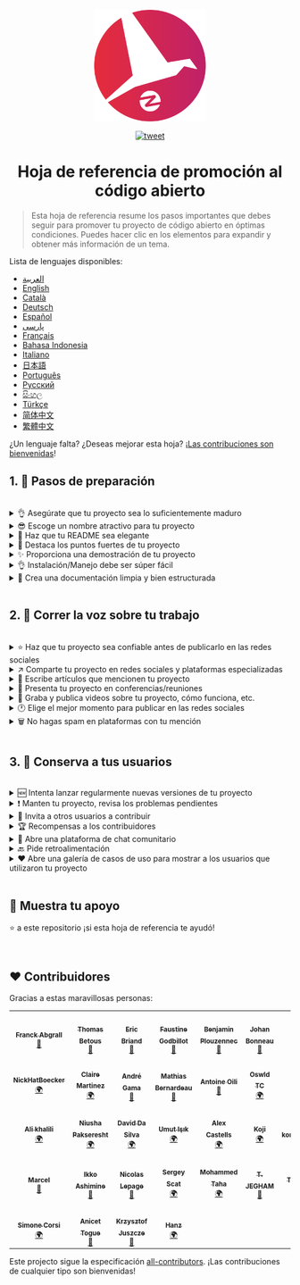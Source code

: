 <p align="center">
    <img alt="oss image" src="./imgs/zoss-logo.svg" height="200px" width="200px">
</p>

<p align="center">
  <a href="https://twitter.com/intent/tweet?text=How%20to%20promote%20your%20open-source%20projects%20@ZenikaOSS&url=https://github.com/zenika-open-source/open-source-promotion-cheat-sheet&hashtags=OpenSource,CheatSheet">
  <img alt="tweet" src="https://img.shields.io/twitter/url/https/twitter?label=Compartir%20en%20Twitter&style=social" target="_blank">
  </a>
</p>

<h1 align="center">Hoja de referencia de promoción al código abierto</h1>

> Esta hoja de referencia resume los pasos importantes que debes seguir para promover tu proyecto de código abierto en óptimas condiciones. Puedes hacer clic en los elementos para expandir y obtener más información de un tema.

Lista de lenguajes disponibles:

- &lrm;[العربية](./README-ar.md)
- [English](./README.md)
- [Català](./README-ca.md)
- [Deutsch](./README-de.md)
- [Español](./README-es.md)
- [پارسی](./README-fa.md)
- [Français](./README-fr.md)
- [Bahasa Indonesia](./README-id.md)
- [Italiano](./README-it.md)
- [日本語](./README-jp.md)
- [Português](./README-pt.md)
- [Русский](./README-ru.md)
- [සිංහල](./README-si.md)
- [Türkçe](./README-tr.md)
- [简体中文](./README-zh-cn.md)
- [繁體中文](./README-zh-tw.md)

¿Un lenguaje falta? ¿Deseas mejorar esta hoja? ¡[Las contribuciones son bienvenidas](./CONTRIBUTING.md)!

## 1. 🎢 Pasos de preparación

<br />

<details>
<summary>👌 Asegúrate que tu proyecto sea lo suficientemente maduro</summary>
<p>

> Tu proyecto debe ser lo suficientemente estable con las características mínimas viables con el fin de atraer a los usuarios.

</p>
</details>

<details>
<summary>😎 Escoge un nombre atractivo para tu proyecto</summary>
<p>

> Escoge un nombre que los usuarios puedan recordar fácilmente.

</p>
</details>

<details>
<summary>💅 Haz que tu README sea elegante</summary>
<p>

> El README es lo primero que verán tus visitantes. Hazlo simple, elegante y fácil de leer. [Aquí hay una lista de ejemplos README](https://github.com/matiassingers/awesome-readme).

</p>
</details>

<details>
<summary>💪 Destaca los puntos fuertes de tu proyecto</summary>
<p>

> Identifica las fortalezas de tu proyecto y asegúrate de que los visitantes las vean primero.

</p>
</details>

<details>
<summary>✨ Proporciona una demostración de tu proyecto</summary>
<p>

> Los visitantes desean comprender rápidamente el propósito de tu proyecto, cómo funciona y cómo usarlo. Proporciona una demostración es la mejor manera de complacer a los usuarios. Podría ser:
>
>  - Un GIF animado que demuestra cómo funciona tu proyecto
>  - Un enlace a una demostración

</p>
</details>

<details>
<summary>👌 Instalación/Manejo debe ser súper fácil</summary>
<p>

> Probablemente perderás visitantes si tu proyecto no es fácil de usar.

</p>
</details>

<details>
<summary>📘 Crea una documentación limpia y bien estructurada</summary>
<p>

> Crear una buena documentación es probablemente el paso más importante. Si tienes una pequeña documentación, puedes incluirla en tu archivo README. De lo contrario, probablemente deberías alojarlo en un sitio web por separado. Algunos proyectos de código abierto como [vuepress](https://v1.vuepress.vuejs.org) pueden ayudarte a crear documentación limpia de una manera simple.

</p>
</details>

<br />

## 2. 📢 Correr la voz sobre tu trabajo

<br />

<details>
<summary>⭐ Haz que tu proyecto sea confiable antes de publicarlo en las redes sociales</summary>
<p>

> La mayoría de los visitantes comprobarán cuántas estrellas tiene tu proyecto antes de considerar usarlo. Una cantidad mínima de estrellas hace que tu proyecto sea más confiable que un proyecto con cero estrellas. Es por eso que debes pedir a las personas que conoces que apoyen tu proyecto antes de hacer un anuncio público en las redes sociales.

</p>
</details>

<details>
<summary>↗️ Comparte tu proyecto en redes sociales y plataformas especializadas</summary>
<p>

> ¡Cuéntale al mundo de tu increíble trabajo! Publica en redes sociales y plataformas especializadas:
>
> - [Twitter](https://twitter.com)
> - [Linkedin](https://www.linkedin.com/)
> - [Facebook](https://www.facebook.com/)
> - [Reddit](https://www.reddit.com/)
> - [Dev.to](https://dev.to/)
> - [Lobsters](https://lobste.rs/)
> - [Hacker News](https://news.ycombinator.com/)
> - [Product Hunt](https://www.producthunt.com/)
> - [Beta page](https://betapage.co/)
> - [Human Coders](https://news.humancoders.com/)

</p>
</details>

<details>
<summary>📃 Escribe artículos que mencionen tu proyecto</summary>
<p>

> Escribe artículos sobre tu proyecto. El propósito puede ser el conjunto de tecnologías que utilizaste, cómo funciona tu proyecto, los problemas que encontraste, etc. Publica en plataformas como:
>
> - [medium](https://medium.com/)
> - [dev.to](https://dev.to/)
</p>
</details>

<details>
<summary>🎤 Presenta tu proyecto en conferencias/reuniones</summary>
<p>

> Presentar tu proyecto en conferencias o reuniones es una buena manera de mejorar su visibilidad.

</p>
</details>

<details>
<summary>🎥 Graba y publica videos sobre tu proyecto, cómo funciona, etc.</summary>
<p>

> Grabar un video no es una tarea fácil. Sin embargo, es probablemente la forma más eficiente de hacer notorio tu proyecto.

</p>
</details>

<details>
<summary>🕐 Elige el mejor momento para publicar en las redes sociales</summary>
<p>

> No publiques durante el período de vacaciones o fines de semana. Por lo general, el mejor momento para publicar en las redes sociales es a mitad de semana.

</p>
</details>

<details>
<summary>🗑 No hagas spam en plataformas con tu mención</summary>
<p>

> No publiques dos veces en la misma plataforma. Es considerado como spam y puede causar mala publicidad para tu proyecto.

</p>
</details>

<br />

## 3. 🤝 Conserva a tus usuarios

<br />

<details>
<summary>🆕 Intenta lanzar regularmente nuevas versiones de tu proyecto</summary>
<p>

> Realiza mantenimiento y mejora tu proyecto con nuevos lanzamientos y genera un registro de cambios.

</p>
</details>

<details>
<summary>❗ Manten tu proyecto, revisa los problemas pendientes</summary>
<p>

> No dejes problemas pendientes sin respuesta. Sé amable con las personas que se tomaron el tiempo para dejar una sugerencia. 😉

</p>
</details>

<details>
<summary>🙏 Invita a otros usuarios a contribuir</summary>
<p>

> Un proyecto saludable es un proyecto con una comunidad y contribuidores activos. Informa a tus usuarios que necesita ayuda etiquetando algunos problemas con las etiquetas de  `contribution welcome` o `good first issue`. [Ver más etiquetas de github](https://help.github.com/en/articles/about-labels).

</p>
</details>

<details>
<summary>🏆 Recompensas a los contribuidores</summary>
<p>

> ¡Sé amable con las personas que te ayudaron! Algunos proyectos de código abierto como [gatsby](https://github.com/gatsbyjs/gatsby) premian a los contribuidores. Si no puedes pagar eso, haz una publicación (en twitter u otras plataformas) sobre la contribución y menciona al autor ([este es un ejemplo de agradecimiento público](https://twitter.com/FranckAbgrall/status/1139470547492978688)). Abre una sección de `Contribuidores` en tu archivo README para agradecerles públicamente o mostrarlos en la documentación de tu proyecto o sitio web. Aquí hay unos ejemplos:
>
> - [vuepress (contribuidores en la sección README)](https://github.com/vuejs/vuepress#code-contributors)
> - [Rythm.js (contribuidores aleatorios destacados en página web)](https://okazari.github.io/Rythm.js/)

</p>
</details>

<details>
<summary>💬 Abre una plataforma de chat comunitario</summary>
<p>

> Los problemas pendientes en Github no siempre son la mejor manera de comunicarte con tus usuarios. Si es necesario, puedes usar plataformas de chat para discutir con ellos.
>
> - [Discord](https://discord.com)
> - [Slack](https://slack.com)
> - [Gitter](https://gitter.im/)

</p>
</details>

<details>
<summary>🔙 Pide retroalimentación</summary>
<p>

> Los comentarios de los usuarios son la mejor manera de mejorar tu proyecto. Probablemente tienen características e ideas que podrían mejorar tu proyecto.

</p>
</details>

<details>
<summary>❤️ Abre una galería de casos de uso para mostrar a los usuarios que utilizaron tu proyecto</summary>
<p>

> Los visitantes confiarán en tu proyecto si ven casos de uso concretos e historias de éxito, por ejemplo, [la gallería vuepress](https://vuepress.gallery/).

</p>
</details>

<br />

## 🙏 Muestra tu apoyo

⭐️ a este repositorio ¡si esta hoja de referencia te ayudó!

<br />

## ❤️ Contribuidores

Gracias a estas maravillosas personas:

<!-- ALL-CONTRIBUTORS-LIST:START - Do not remove or modify this section -->
<!-- prettier-ignore-start -->
<!-- markdownlint-disable -->
<table>
  <tr>
    <td align="center"><a href="https://www.franck-abgrall.me/"><img src="https://avatars3.githubusercontent.com/u/9840435?v=4?s=100" width="100px;" alt=""/><br /><sub><b>Franck Abgrall</b></sub></a><br /><a href="https://github.com/zenika-open-source/promote-open-source-project/commits?author=kefranabg" title="Documentation">📖</a></td>
    <td align="center"><a href="https://github.com/tbetous"><img src="https://avatars3.githubusercontent.com/u/4435536?v=4?s=100" width="100px;" alt=""/><br /><sub><b>Thomas Betous</b></sub></a><br /><a href="https://github.com/zenika-open-source/promote-open-source-project/commits?author=tbetous" title="Documentation">📖</a></td>
    <td align="center"><a href="https://github.com/ebriand"><img src="https://avatars1.githubusercontent.com/u/1011902?v=4?s=100" width="100px;" alt=""/><br /><sub><b>Eric Briand</b></sub></a><br /><a href="https://github.com/zenika-open-source/promote-open-source-project/commits?author=ebriand" title="Documentation">📖</a></td>
    <td align="center"><a href="https://github.com/FaustineG"><img src="https://avatars.githubusercontent.com/u/27639429?v=4?s=100" width="100px;" alt=""/><br /><sub><b>Faustine Godbillot</b></sub></a><br /><a href="https://github.com/zenika-open-source/promote-open-source-project/commits?author=FaustineG" title="Documentation">📖</a></td>
    <td align="center"><a href="https://myvirtualstorybook.com/"><img src="https://avatars1.githubusercontent.com/u/5747538?v=4?s=100" width="100px;" alt=""/><br /><sub><b>Benjamin Plouzennec</b></sub></a><br /><a href="https://github.com/zenika-open-source/promote-open-source-project/commits?author=Okazari" title="Documentation">📖</a></td>
    <td align="center"><a href="https://github.com/Zenigata"><img src="https://avatars1.githubusercontent.com/u/1022393?v=4?s=100" width="100px;" alt=""/><br /><sub><b>Johan Bonneau</b></sub></a><br /><a href="https://github.com/zenika-open-source/promote-open-source-project/commits?author=Zenigata" title="Documentation">📖</a></td>
    <td align="center"><a href="https://github.com/bpetetot"><img src="https://avatars3.githubusercontent.com/u/516360?v=4?s=100" width="100px;" alt=""/><br /><sub><b>Benjamin Petetot</b></sub></a><br /><a href="https://github.com/zenika-open-source/promote-open-source-project/commits?author=bpetetot" title="Documentation">📖</a></td>
  </tr>
  <tr>
    <td align="center"><a href="https://nick-hat-boecker.de"><img src="https://avatars0.githubusercontent.com/u/8366071?v=4?s=100" width="100px;" alt=""/><br /><sub><b>NickHatBoecker</b></sub></a><br /><a href="#translation-NickHatBoecker" title="Translation">🌍</a></td>
    <td align="center"><a href="https://github.com/Claire"><img src="https://avatars2.githubusercontent.com/u/5114096?v=4?s=100" width="100px;" alt=""/><br /><sub><b>Claire Martinez</b></sub></a><br /><a href="#translation-claire" title="Translation">🌍</a></td>
    <td align="center"><a href="https://hazeforum.com/"><img src="https://avatars2.githubusercontent.com/u/31011359?v=4?s=100" width="100px;" alt=""/><br /><sub><b>André Gama</b></sub></a><br /><a href="https://github.com/zenika-open-source/promote-open-source-project/commits?author=andregamma" title="Documentation">📖</a></td>
    <td align="center"><a href="https://github.com/mbernardeau"><img src="https://avatars0.githubusercontent.com/u/7049049?v=4?s=100" width="100px;" alt=""/><br /><sub><b>Mathias Bernardeau</b></sub></a><br /><a href="https://github.com/zenika-open-source/promote-open-source-project/commits?author=mbernardeau" title="Documentation">📖</a></td>
    <td align="center"><a href="https://github.com/Antoineoili"><img src="https://avatars1.githubusercontent.com/u/50737365?v=4?s=100" width="100px;" alt=""/><br /><sub><b>Antoine Oili</b></sub></a><br /><a href="https://github.com/zenika-open-source/promote-open-source-project/commits?author=Antoineoili" title="Documentation">📖</a></td>
    <td align="center"><a href="https://twitter.com/dev_oswld"><img src="https://avatars1.githubusercontent.com/u/40254158?v=4?s=100" width="100px;" alt=""/><br /><sub><b>Oswld TC</b></sub></a><br /><a href="#translation-dev-oswld" title="Translation">🌍</a></td>
    <td align="center"><a href="https://yizhiyue.me"><img src="https://avatars3.githubusercontent.com/u/8545277?v=4?s=100" width="100px;" alt=""/><br /><sub><b>Zhiyue Yi</b></sub></a><br /><a href="#translation-ZhiyueYi" title="Translation">🌍</a></td>
  </tr>
  <tr>
    <td align="center"><a href="https://github.com/aliruss"><img src="https://avatars3.githubusercontent.com/u/32896351?v=4?s=100" width="100px;" alt=""/><br /><sub><b>Ali khalili</b></sub></a><br /><a href="#translation-aliruss" title="Translation">🌍</a></td>
    <td align="center"><a href="https://pakseresht.eu/"><img src="https://avatars3.githubusercontent.com/u/9018054?v=4?s=100" width="100px;" alt=""/><br /><sub><b>Niusha Pakseresht</b></sub></a><br /><a href="#translation-niusha-paks" title="Translation">🌍</a></td>
    <td align="center"><a href="https://github.com/david-dasilva"><img src="https://avatars1.githubusercontent.com/u/372391?v=4?s=100" width="100px;" alt=""/><br /><sub><b>David Da Silva</b></sub></a><br /><a href="#translation-david-dasilva" title="Translation">🌍</a></td>
    <td align="center"><a href="http://umuts.info"><img src="https://avatars2.githubusercontent.com/u/3245166?v=4?s=100" width="100px;" alt=""/><br /><sub><b>Umut Işık</b></sub></a><br /><a href="#translation-umutphp" title="Translation">🌍</a></td>
    <td align="center"><a href="https://github.com/alextremp"><img src="https://avatars0.githubusercontent.com/u/20399660?v=4?s=100" width="100px;" alt=""/><br /><sub><b>Alex Castells</b></sub></a><br /><a href="#translation-alextremp" title="Translation">🌍</a></td>
    <td align="center"><a href="https://kojikoji.ga"><img src="https://avatars0.githubusercontent.com/u/474225?v=4?s=100" width="100px;" alt=""/><br /><sub><b>Koji</b></sub></a><br /><a href="#translation-koji" title="Translation">🌍</a></td>
    <td align="center"><a href="https://github.com/MasterBrian99"><img src="https://avatars0.githubusercontent.com/u/37585474?v=4?s=100" width="100px;" alt=""/><br /><sub><b>pasindu p konghawaththa</b></sub></a><br /><a href="#translation-MasterBrian99" title="Translation">🌍</a></td>
  </tr>
  <tr>
    <td align="center"><a href="http://adsoleware.com/"><img src="https://avatars.githubusercontent.com/u/40896559?v=4?s=100" width="100px;" alt=""/><br /><sub><b>Marcel</b></sub></a><br /><a href="https://github.com/zenika-open-source/promote-open-source-project/commits?author=hackthedev" title="Documentation">📖</a></td>
    <td align="center"><a href="https://bandism.net/"><img src="https://avatars.githubusercontent.com/u/22633385?v=4?s=100" width="100px;" alt=""/><br /><sub><b>Ikko Ashimine</b></sub></a><br /><a href="https://github.com/zenika-open-source/promote-open-source-project/commits?author=eltociear" title="Documentation">📖</a></td>
    <td align="center"><a href="https://github.com/nlepage"><img src="https://avatars.githubusercontent.com/u/19571875?v=4?s=100" width="100px;" alt=""/><br /><sub><b>Nicolas Lepage</b></sub></a><br /><a href="#maintenance-nlepage" title="Maintenance">🚧</a></td>
    <td align="center"><a href="https://github.com/sergey-scat"><img src="https://avatars.githubusercontent.com/u/31442538?v=4?s=100" width="100px;" alt=""/><br /><sub><b>Sergey Scat</b></sub></a><br /><a href="#translation-sergey-scat" title="Translation">🌍</a></td>
    <td align="center"><a href="https://github.com/JustE3saR"><img src="https://avatars.githubusercontent.com/u/62352949?v=4?s=100" width="100px;" alt=""/><br /><sub><b>Mohammed Taha</b></sub></a><br /><a href="#translation-JustE3saR" title="Translation">🌍</a></td>
    <td align="center"><a href="https://github.com/Tazminia"><img src="https://avatars.githubusercontent.com/u/41241424?v=4?s=100" width="100px;" alt=""/><br /><sub><b>T. JEGHAM</b></sub></a><br /><a href="https://github.com/zenika-open-source/promote-open-source-project/pulls?q=is%3Apr+reviewed-by%3ATazminia" title="Reviewed Pull Requests">👀</a></td>
    <td align="center"><a href="https://github.com/Tarektouati"><img src="https://avatars.githubusercontent.com/u/19335073?v=4?s=100" width="100px;" alt=""/><br /><sub><b>Tarek Touati</b></sub></a><br /><a href="https://github.com/zenika-open-source/promote-open-source-project/pulls?q=is%3Apr+reviewed-by%3ATarektouati" title="Reviewed Pull Requests">👀</a></td>
  </tr>
  <tr>
    <td align="center"><a href="https://github.com/simonecorsi"><img src="https://avatars.githubusercontent.com/u/5617452?v=4?s=100" width="100px;" alt=""/><br /><sub><b>Simone Corsi</b></sub></a><br /><a href="#translation-simonecorsi" title="Translation">🌍</a></td>
    <td align="center"><a href="https://github.com/atogue"><img src="https://avatars.githubusercontent.com/u/5642182?v=4?s=100" width="100px;" alt=""/><br /><sub><b>Anicet Togue</b></sub></a><br /><a href="https://github.com/zenika-open-source/promote-open-source-project/pulls?q=is%3Apr+reviewed-by%3Aatogue" title="Reviewed Pull Requests">👀</a></td>
    <td align="center"><a href="https://www.linkedin.com/in/krzysztof-juszcze-01b395118/"><img src="https://avatars.githubusercontent.com/u/17763895?v=4?s=100" width="100px;" alt=""/><br /><sub><b>Krzysztof Juszcze</b></sub></a><br /><a href="https://github.com/zenika-open-source/promote-open-source-project/commits?author=Gerappa92" title="Documentation">📖</a></td>
    <td align="center"><a href="https://godot.id/"><img src="https://avatars.githubusercontent.com/u/40712686?v=4?s=100" width="100px;" alt=""/><br /><sub><b>Hanz</b></sub></a><br /><a href="#translation-HanzCEO" title="Translation">🌍</a></td>
  </tr>
</table>

<!-- markdownlint-restore -->
<!-- prettier-ignore-end -->

<!-- ALL-CONTRIBUTORS-LIST:END -->

Este projecto sigue la especificación [all-contributors](https://github.com/all-contributors/all-contributors). ¡Las contribuciones de cualquier tipo son bienvenidas!
